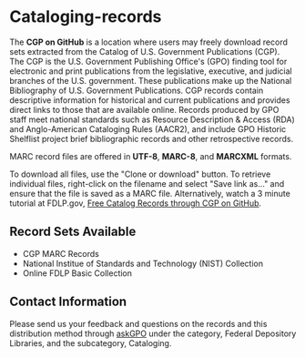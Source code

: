 # Cataloging-records
The **CGP on GitHub** is a location where users may freely download record sets extracted from the Catalog of U.S. Government Publications (CGP). The CGP is the U.S. Government Publishing Office's (GPO) finding tool for electronic and print publications from the legislative, executive, and judicial branches of the U.S. government. These publications make up the National Bibliography of U.S. Government Publications. CGP records contain descriptive information for historical and current publications and provides direct links to those that are available online. Records produced by GPO staff meet national standards such as Resource Description & Access (RDA) and Anglo-American Cataloging Rules (AACR2), and include GPO Historic Shelflist project brief bibliographic records and other retrospective records. 

MARC record files are offered in **UTF-8**, **MARC-8**, and **MARCXML** formats. 

To download all files, use the "Clone or download" button. To retrieve individual files, right-click on the filename and select "Save link as..." and ensure that the file is saved as a MARC file. Alternatively, watch a 3 minute tutorial at FDLP.gov, [Free Catalog Records through CGP on GitHub](https://www.fdlp.gov/free-catalog-records-through-cgp-on-github "Free Catalog Records through CGP on GitHub").
 


## Record Sets Available

- CGP MARC Records
- National Institue of Standards and Technology (NIST) Collection
- Online FDLP Basic Collection

## Contact Information
Please send us your feedback and questions on the records and this distribution method through [askGPO](https://www.gpo.gov/askgpo "FDLP.gov: Contact GPO via askGPO") under the category, Federal Depository Libraries, and the subcategory, Cataloging.
